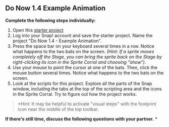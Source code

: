 ## Do Now 1.4 Example Animation

**Complete the following steps individually:**
1. Open this [starter project](https://snap.berkeley.edu/snapsource/snap.html#present:Username=instructor_resources&ProjectName=Do%20Now%201.4%20-%20Example%20Animation)
2. Log into your Snap! account and save the starter project. Name the project "Do Now 1.4 - Example Animation". 
3. Press the space bar on your keyboard several times in a row. Notice what happens to the two bats on the screen.
*(Hint: If a sprite moves completely off the Stage, you can bring the sprite back on the Stage by right-clicking its icon in the Sprite Corral and choosing "show").*
4. Use your mouse to point the cursor at one of the bats. Then, click the mouse button several times.  Notice what happens to the two bats on the screen.
5. Look at the scripts for this project. Explore all the parts of the Snap window, including the tabs at the top of the scripting area and the icons in the Sprite Corral. Try to figure out how the project works.
> *Hint: It may be helpful to activate "visual steps" with the footprint icon near the middle of the top toolbar. 

**If there's still time, discuss the following questions with your partner.**
* 


